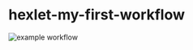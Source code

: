 # hexlet-my-first-workflow

![example workflow](https://github.com/karshak06/hexlet-my-first-workflow/actions/workflows/hello-world.yml/badge.svg)
